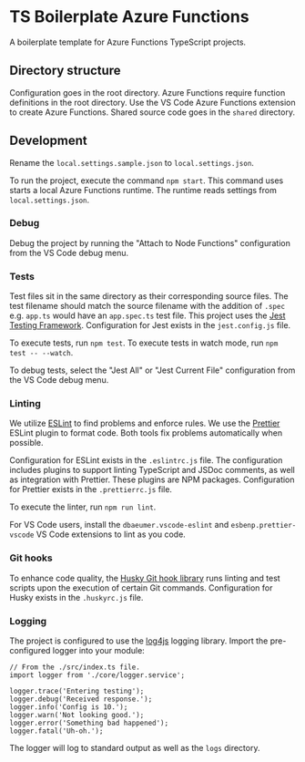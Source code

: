 # TS Boilerplate Azure Functions

A boilerplate template for Azure Functions TypeScript projects.

## Directory structure

Configuration goes in the root directory.
Azure Functions require function definitions in the root directory. Use the
VS Code Azure Functions extension to create Azure Functions.
Shared source code goes in the `shared` directory.

## Development

Rename the `local.settings.sample.json` to `local.settings.json`.

To run the project, execute the command `npm start`. This command uses starts a
local Azure Functions runtime. The runtime reads settings from
`local.settings.json`.

### Debug

Debug the project by running the "Attach to Node Functions" configuration from
the VS Code debug menu.

### Tests

Test files sit in the same directory as their corresponding source files. The
test filename should match the source filename with the addition of `.spec` e.g.
`app.ts` would have an `app.spec.ts` test file. This project uses the
[Jest Testing Framework](https://jestjs.io/). Configuration for Jest exists
in the `jest.config.js` file.

To execute tests, run `npm test`. To execute tests in watch mode, run
`npm test -- --watch`.

To debug tests, select the "Jest All" or "Jest Current File" configuration from
the VS Code debug menu.

### Linting

We utilize [ESLint](https://eslint.org/) to find problems and enforce rules. We
use the [Prettier](https://prettier.io/) ESLint plugin to format code. Both tools
fix problems automatically when possible.

Configuration for ESLint exists in the `.eslintrc.js` file. The configuration
includes plugins to support linting TypeScript and JSDoc comments, as well as
integration with Prettier. These plugins are NPM packages.
Configuration for Prettier exists in the `.prettierrc.js` file.

To execute the linter, run `npm run lint`.

For VS Code users, install the `dbaeumer.vscode-eslint` and
`esbenp.prettier-vscode` VS Code extensions to lint as you code.

### Git hooks

To enhance code quality, the [Husky Git hook library](https://github.com/typicode/husky)
runs linting and test scripts upon the execution of certain Git commands.
Configuration for Husky exists in the `.huskyrc.js` file.

### Logging

The project is configured to use the
[log4js](https://github.com/log4js-node/log4js-node) logging library. Import
the pre-configured logger into your module:

```
// From the ./src/index.ts file.
import logger from './core/logger.service';

logger.trace('Entering testing');
logger.debug('Received response.');
logger.info('Config is 10.');
logger.warn('Not looking good.');
logger.error('Something bad happened');
logger.fatal('Uh-oh.');
```

The logger will log to standard output as well as the `logs` directory.
